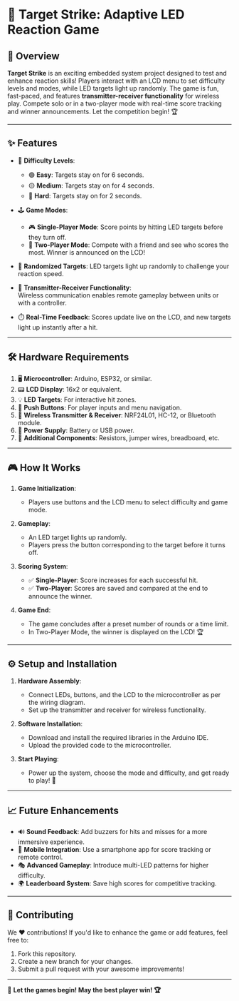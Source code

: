 # 🎯 **Target Strike: Adaptive LED Reaction Game**

## 🚀 **Overview**
**Target Strike** is an exciting embedded system project designed to test and enhance reaction skills! Players interact with an LCD menu to set difficulty levels and modes, while LED targets light up randomly. The game is fun, fast-paced, and features **transmitter-receiver functionality** for wireless play. Compete solo or in a two-player mode with real-time score tracking and winner announcements. Let the competition begin! 🏆

---

## ✨ **Features**
- 🔧 **Difficulty Levels**:  
  - 🟢 **Easy**: Targets stay on for 6 seconds.  
  - 🟡 **Medium**: Targets stay on for 4 seconds.  
  - 🔴 **Hard**: Targets stay on for 2 seconds.  

- 🕹️ **Game Modes**:  
  - 🎮 **Single-Player Mode**: Score points by hitting LED targets before they turn off.  
  - 🤼 **Two-Player Mode**: Compete with a friend and see who scores the most. Winner is announced on the LCD!

- 🎲 **Randomized Targets**: LED targets light up randomly to challenge your reaction speed.

- 📡 **Transmitter-Receiver Functionality**:  
  Wireless communication enables remote gameplay between units or with a controller.

- ⏱️ **Real-Time Feedback**: Scores update live on the LCD, and new targets light up instantly after a hit.

---

## 🛠️ **Hardware Requirements**
1. 🖥️ **Microcontroller**: Arduino, ESP32, or similar.  
2. 📟 **LCD Display**: 16x2 or equivalent.  
3. 💡 **LED Targets**: For interactive hit zones.  
4. 🔘 **Push Buttons**: For player inputs and menu navigation.  
5. 📡 **Wireless Transmitter & Receiver**: NRF24L01, HC-12, or Bluetooth module.  
6. 🔋 **Power Supply**: Battery or USB power.  
7. 🧰 **Additional Components**: Resistors, jumper wires, breadboard, etc.

---

## 🎮 **How It Works**
1. **Game Initialization**:  
   - Players use buttons and the LCD menu to select difficulty and game mode.  

2. **Gameplay**:  
   - An LED target lights up randomly.  
   - Players press the button corresponding to the target before it turns off.  

3. **Scoring System**:  
   - ✅ **Single-Player**: Score increases for each successful hit.  
   - ✅ **Two-Player**: Scores are saved and compared at the end to announce the winner.

4. **Game End**:  
   - The game concludes after a preset number of rounds or a time limit.  
   - In Two-Player Mode, the winner is displayed on the LCD! 🏆

---

## ⚙️ **Setup and Installation**
1. **Hardware Assembly**:  
   - Connect LEDs, buttons, and the LCD to the microcontroller as per the wiring diagram.  
   - Set up the transmitter and receiver for wireless functionality.  

2. **Software Installation**:  
   - Download and install the required libraries in the Arduino IDE.  
   - Upload the provided code to the microcontroller.  

3. **Start Playing**:  
   - Power up the system, choose the mode and difficulty, and get ready to play! 🎉

---

## 📈 **Future Enhancements**
- 🔊 **Sound Feedback**: Add buzzers for hits and misses for a more immersive experience.  
- 📱 **Mobile Integration**: Use a smartphone app for score tracking or remote control.  
- 🎭 **Advanced Gameplay**: Introduce multi-LED patterns for higher difficulty.  
- 🌍 **Leaderboard System**: Save high scores for competitive tracking.  

---

## 🤝 **Contributing**
We ❤️ contributions! If you'd like to enhance the game or add features, feel free to:  
1. Fork this repository.  
2. Create a new branch for your changes.  
3. Submit a pull request with your awesome improvements!  

---

🎉 **Let the games begin! May the best player win! 🏆**
